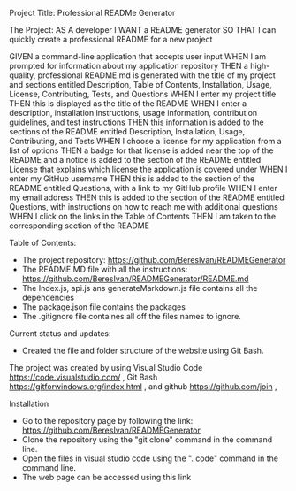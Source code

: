 Project Title: 
Professional READMe Generator

The Project:
AS A developer
I WANT a README generator
SO THAT I can quickly create a professional README for a new project

GIVEN a command-line application that accepts user input
WHEN I am prompted for information about my application repository
THEN a high-quality, professional README.md is generated with the title of my project and sections entitled Description, Table of Contents, Installation, Usage, License, Contributing, Tests, and Questions
WHEN I enter my project title
THEN this is displayed as the title of the README
WHEN I enter a description, installation instructions, usage information, contribution guidelines, and test instructions
THEN this information is added to the sections of the README entitled Description, Installation, Usage, Contributing, and Tests
WHEN I choose a license for my application from a list of options
THEN a badge for that license is added near the top of the README and a notice is added to the section of the README entitled License that explains which license the application is covered under
WHEN I enter my GitHub username
THEN this is added to the section of the README entitled Questions, with a link to my GitHub profile
WHEN I enter my email address
THEN this is added to the section of the README entitled Questions, with instructions on how to reach me with additional questions
WHEN I click on the links in the Table of Contents
THEN I am taken to the corresponding section of the README


Table of Contents: 

* The project repository: https://github.com/BeresIvan/READMEGenerator
* The README.MD file with all the instructions: https://github.com/BeresIvan/READMEGenerator/README.md
* The Index.js, api.js ans generateMarkdown.js file contains all the dependencies
* The package.json file contains the packages
* The .gitignore file containes all off the files names to ignore.

Current status and updates:
* Created the file and folder structure of the website using Git Bash.

The project was created by using Visual Studio Code https://code.visualstudio.com/ , Git Bash https://gitforwindows.org/index.html , and github https://github.com/join , 

Installation
- Go to the repository page by following the link: https://github.com/BeresIvan/READMEGenerator
- Clone the repository using the "git clone" command in the command line.
- Open the files in visual studio code using the ". code" command in the command line.
- The web page can be accessed using this link 
